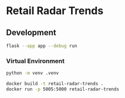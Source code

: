 # Retail Radar Trends

## Development

```bash
flask --app app --debug run
```

### Virtual Environment

```bash
python -m venv .venv
```

```bash
docker build -t retail-radar-trends .
docker run -p 5005:5000 retail-radar-trends
```
